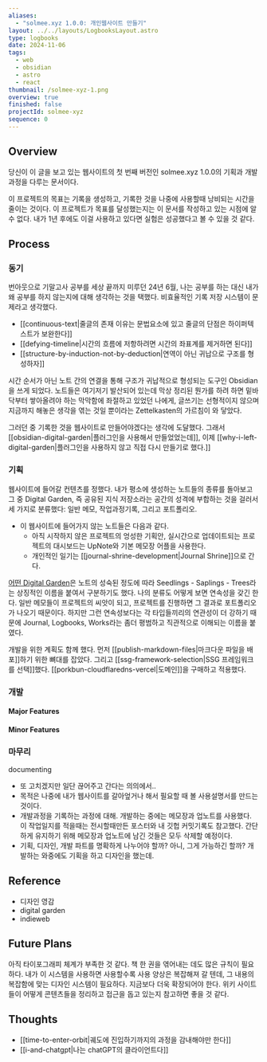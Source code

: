 ```yaml
---
aliases:
  - "solmee.xyz 1.0.0: 개인웹사이트 만들기"
layout: ../../layouts/LogbooksLayout.astro
type: logbooks
date: 2024-11-06
tags:
  - web
  - obsidian
  - astro
  - react
thumbnail: /solmee-xyz-1.png
overview: true
finished: false
projectId: solmee-xyz
sequence: 0
---
```

## Overview
당신이 이 글을 보고 있는 웹사이트의 첫 번째 버전인 solmee.xyz 1.0.0의 기획과 개발 과정을 다루는 문서이다.

이 프로젝트의 목표는 기록을 생성하고, 기록한 것을 나중에 사용할때 낭비되는 시간을 줄이는 것이다. 이 프로젝트가 목표를 달성했는지는 이 문서를 작성하고 있는 시점에 알 수 없다. 내가 1년 후에도 이걸 사용하고 있다면 실험은 성공했다고 볼 수 있을 것 같다.

## Process
###  동기
번아웃으로 기말고사 공부를 세상 끝까지 미루던 24년 6월, 나는 공부를 하는 대신 내가 왜 공부를 하지 않는지에 대해 생각하는 것을 택했다. 비효율적인 기록 저장 시스템이 문제라고 생각했다.
- [[continuous-text|줄글의 존재 이유는 문법요소에 있고 줄글의 단점은 하이퍼텍스트가 보완한다]]
- [[defying-timeline|시간의 흐름에 저항하려면 시간의 좌표계를 제거하면 된다]]
- [[structure-by-induction-not-by-deduction|연역이 아닌 귀납으로 구조를 형성하자]]

시간 순서가 아닌 노트 간의 연결을 통해 구조가 귀납적으로 형성되는 도구인 Obsidian을 쓰게 되었다. 노트들은 여기저기 발산되어 있는데 막상 정리된 뭔가를 하려 하면 밑바닥부터 쌓아올려야 하는 막막함에 좌절하고 있었던 나에게, 글쓰기는 선형적이지 않으며 지금까지 해놓은 생각을 엮는 것일 뿐이라는 Zettelkasten의 가르침이 와 닿았다.

그러던 중 기록한 것을 웹사이트로 만들어야겠다는 생각에 도달했다. 그래서 [[obsidian-digital-garden|플러그인을 사용해서 만들었었는데]], 이제 [[why-i-left-digital-garden|플러그인을 사용하지 않고 직접 다시 만들기로 했다.]]

### 기획
웹사이트에 들어갈 컨텐츠를 정했다. 내가 평소에 생성하는 노트들의 종류를 돌아보고 그 중 Digital Garden, 즉 공유된 지식 저장소라는 공간의 성격에 부합하는 것을 걸러서 세 가지로 분류했다: 일반 메모, 작업과정기록, 그리고 포트폴리오.
- 이 웹사이트에 들어가지 않는 노트들은 다음과 같다.
	- 아직 시작하지 않은 프로젝트의 엉성한 기획안, 실시간으로 업데이트되는 프로젝트의 대시보드는 UpNote와 기본 메모장 어플을 사용한다.
	- 개인적인 일기는 [[journal-shrine-development|Journal Shrine]]으로 간다.

[어떤 Digital Garden](https://hermitage.utsob.me/)은 노트의 성숙된 정도에 따라 Seedlings - Saplings - Trees라는 상징적인 이름을 붙여서 구분하기도 했다. 나의 분류도 어떻게 보면 연속성을 갖긴 한다. 일반 메모들이 프로젝트의 씨앗이 되고, 프로젝트를 진행하면 그 결과로 포트폴리오가 나오기 때문이다. 하지만 그런 연속성보다는 각 타입들끼리의 연관성이 더 강하기 때문에 Journal, Logbooks, Works라는 좀더 평범하고 직관적으로 이해되는 이름을 붙였다.

개발을 위한 계획도 함께 했다. 먼저 [[publish-markdown-files|마크다운 파일을 배포]]하기 위한 뼈대를 잡았다. 그리고 [[ssg-framework-selection|SSG 프레임워크를 선택]]했다. [[porkbun-cloudflaredns-vercel|도메인]]을 구매하고 적용했다.

### 개발
#### Major Features
#### Minor Features

### 마무리
documenting
- 또 고치겠지만 일단 끊어주고 간다는 의의에서..
- 목적은 나중에 내가 웹사이트를 갈아엎거나 해서 필요할 때 볼 사용설명서를 만드는 것이다.
- 개발과정을 기록하는 과정에 대해. 개발하는 중에는 메모장과 업노트를 사용했다. 이 작업일지를 적을때는 전시할때만든 포스터와 내 깃헙 커밋기록도 참고했다. 간단하게 유지하기 위해 메모장과 업노트에 남긴 것들은 모두 삭제할 예정이다.
- 기획, 디자인, 개발 파트를 명확하게 나누어야 할까? 아니, 그게 가능하긴 할까? 개발하는 와중에도 기획을 하고 디자인을 했는데.

## Reference
- 디자인 영감
- digital garden
- indieweb

## Future Plans
아직 타이포그래피 체계가 부족한 것 같다. 책 한 권을 엮어내는 데도 많은 규칙이 필요하다. 내가 이 시스템을 사용하면 사용할수록 사용 양상은 복잡해져 갈 텐데, 그 내용의 복잡함에 맞는 디자인 시스템이 필요하다. 지금보다 더욱 확장되어야 한다. 위키 사이트들이 어떻게 콘텐츠들을 정리하고 접근을 돕고 있는지 참고하면 좋을 것 같다.

## Thoughts
- [[time-to-enter-orbit|궤도에 진입하기까지의 과정을 감내해야만 한다]]
- [[i-and-chatgpt|나는 chatGPT의 클라이언트다]]